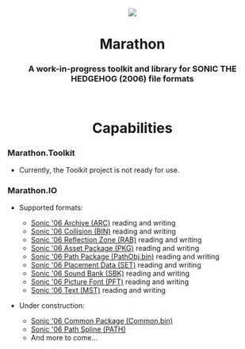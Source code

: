 <br>
<p align="center">
    <img src="https://github.com/HyperPolygon64/Marathon/blob/marathon-master/Marathon.Toolkit/Resources/Images/Logos/Main_Logo_Medium_Colour.png?raw=true" />
</p>

<h1 align="center">Marathon</h1>

<h3 align="center">A work-in-progress toolkit and library for SONIC THE HEDGEHOG (2006) file formats</h3>
<br>

<h1 align="center">Capabilities</h1>

### Marathon.Toolkit
- Currently, the Toolkit project is not ready for use.

### Marathon.IO
- Supported formats:
    - [Sonic '06 Archive (ARC)](https://github.com/HyperPolygon64/Marathon/blob/marathon-master/Marathon.IO/Formats/SonicNext/Archives/CompressedU8Archive.cs) reading and writing
    - [Sonic '06 Collision (BIN)](https://github.com/HyperPolygon64/Marathon/blob/marathon-master/Marathon.IO/Formats/SonicNext/Meshes/Collision.cs) reading and writing
    - [Sonic '06 Reflection Zone (RAB)](https://github.com/HyperPolygon64/Marathon/blob/marathon-master/Marathon.IO/Formats/SonicNext/Meshes/ReflectionZone.cs) reading and writing
    - [Sonic '06 Asset Package (PKG)](https://github.com/HyperPolygon64/Marathon/blob/marathon-master/Marathon.IO/Formats/SonicNext/Miscellaneous/AssetPackage.cs) reading and writing
    - [Sonic '06 Path Package (PathObj.bin)](https://github.com/HyperPolygon64/Marathon/blob/marathon-master/Marathon.IO/Formats/SonicNext/Miscellaneous/PathPackage.cs) reading and writing
    - [Sonic '06 Placement Data (SET)](https://github.com/HyperPolygon64/Marathon/blob/marathon-master/Marathon.IO/Formats/SonicNext/Placement/ObjectPlacement.cs) reading and writing
    - [Sonic '06 Sound Bank (SBK)](https://github.com/HyperPolygon64/Marathon/blob/marathon-master/Marathon.IO/Formats/SonicNext/Sound/SoundBank.cs) reading and writing
    - [Sonic '06 Picture Font (PFT)](https://github.com/HyperPolygon64/Marathon/blob/marathon-master/Marathon.IO/Formats/SonicNext/Text/PictureFont.cs) reading and writing
    - [Sonic '06 Text (MST)](https://github.com/HyperPolygon64/Marathon/blob/marathon-master/Marathon.IO/Formats/SonicNext/Text/Text.cs) reading and writing

- Under construction:
    - [Sonic '06 Common Package (Common.bin)](https://github.com/HyperPolygon64/Marathon/blob/marathon-master/Marathon.IO/Formats/SonicNext/Miscellaneous/CommonPackage.cs)
    - [Sonic '06 Path Spline (PATH)](https://github.com/HyperPolygon64/Marathon/blob/marathon-master/Marathon.IO/Formats/SonicNext/Miscellaneous/PathSpline.cs)
    - And more to come...